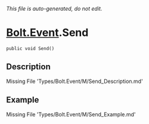 *This file is auto-generated, do not edit.*

# [Bolt.Event](Types/Bolt.Event.md).Send
`public void Send()`
## Description
Missing File 'Types/Bolt.Event/M/Send_Description.md'
## Example
Missing File 'Types/Bolt.Event/M/Send_Example.md'
